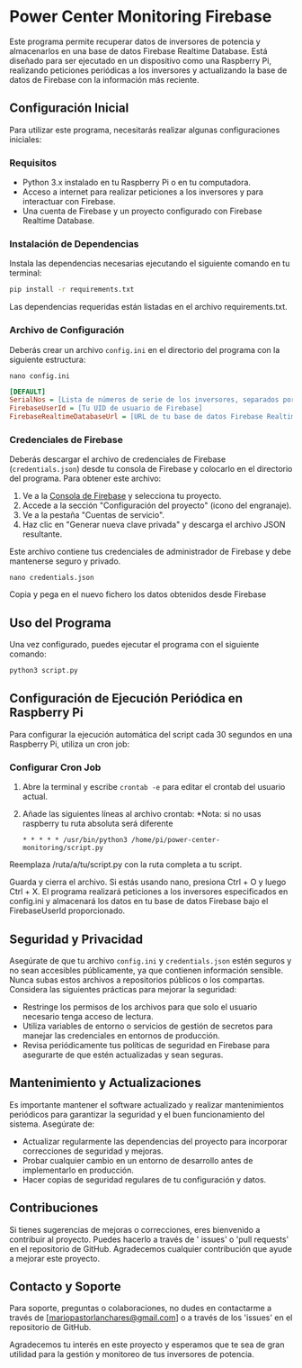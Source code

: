 # Power Center Monitoring Firebase

Este programa permite recuperar datos de inversores de potencia y almacenarlos en una base de datos Firebase Realtime
Database. Está diseñado para ser ejecutado en un dispositivo como una Raspberry Pi, realizando peticiones periódicas a
los
inversores y actualizando la base de datos de Firebase con la información más reciente.

## Configuración Inicial

Para utilizar este programa, necesitarás realizar algunas configuraciones iniciales:

### Requisitos

- Python 3.x instalado en tu Raspberry Pi o en tu computadora.
- Acceso a internet para realizar peticiones a los inversores y para interactuar con Firebase.
- Una cuenta de Firebase y un proyecto configurado con Firebase Realtime Database.

### Instalación de Dependencias

Instala las dependencias necesarias ejecutando el siguiente comando en tu terminal:

```bash
pip install -r requirements.txt
```

Las dependencias requeridas están listadas en el archivo requirements.txt.

### Archivo de Configuración

Deberás crear un archivo `config.ini` en el directorio del programa con la siguiente estructura:

```
nano config.ini
```

```ini
[DEFAULT]
SerialNos = [Lista de números de serie de los inversores, separados por comas]
FirebaseUserId = [Tu UID de usuario de Firebase]
FirebaseRealtimeDatabaseUrl = [URL de tu base de datos Firebase Realtime Database]
```

### Credenciales de Firebase

Deberás descargar el archivo de credenciales de Firebase (`credentials.json`) desde tu consola de Firebase y colocarlo
en el directorio del programa. Para obtener este archivo:

1. Ve a la [Consola de Firebase](https://console.firebase.google.com/) y selecciona tu proyecto.
2. Accede a la sección "Configuración del proyecto" (icono del engranaje).
3. Ve a la pestaña "Cuentas de servicio".
4. Haz clic en "Generar nueva clave privada" y descarga el archivo JSON resultante.

Este archivo contiene tus credenciales de administrador de Firebase y debe mantenerse seguro y privado.

```
nano credentials.json
```

Copia y pega en el nuevo fichero los datos obtenidos desde Firebase

## Uso del Programa

Una vez configurado, puedes ejecutar el programa con el siguiente comando:

```bash
python3 script.py
```

## Configuración de Ejecución Periódica en Raspberry Pi

Para configurar la ejecución automática del script cada 30 segundos en una Raspberry Pi, utiliza un cron job:

### Configurar Cron Job

1. Abre la terminal y escribe `crontab -e` para editar el crontab del usuario actual.
2. Añade las siguientes líneas al archivo crontab:
*Nota: si no usas raspberry tu ruta absoluta será diferente

   ```cron
   * * * * * /usr/bin/python3 /home/pi/power-center-monitoring/script.py
    ```

Reemplaza /ruta/a/tu/script.py con la ruta completa a tu script.

Guarda y cierra el archivo. Si estás usando nano, presiona Ctrl + O y luego Ctrl + X.
El programa realizará peticiones a los inversores especificados en config.ini y almacenará los datos en tu base de datos
Firebase bajo el FirebaseUserId proporcionado.

## Seguridad y Privacidad

Asegúrate de que tu archivo `config.ini` y `credentials.json` estén seguros y no sean accesibles públicamente, ya que
contienen información sensible. Nunca subas estos archivos a repositorios públicos o los compartas. Considera las
siguientes prácticas para mejorar la seguridad:

- Restringe los permisos de los archivos para que solo el usuario necesario tenga acceso de lectura.
- Utiliza variables de entorno o servicios de gestión de secretos para manejar las credenciales en entornos de
  producción.
- Revisa periódicamente tus políticas de seguridad en Firebase para asegurarte de que estén actualizadas y sean seguras.

## Mantenimiento y Actualizaciones

Es importante mantener el software actualizado y realizar mantenimientos periódicos para garantizar la seguridad y el
buen funcionamiento del sistema. Asegúrate de:

- Actualizar regularmente las dependencias del proyecto para incorporar correcciones de seguridad y mejoras.
- Probar cualquier cambio en un entorno de desarrollo antes de implementarlo en producción.
- Hacer copias de seguridad regulares de tu configuración y datos.

## Contribuciones

Si tienes sugerencias de mejoras o correcciones, eres bienvenido a contribuir al proyecto. Puedes hacerlo a través de '
issues' o 'pull requests' en el repositorio de GitHub. Agradecemos cualquier contribución que ayude a mejorar este
proyecto.

## Contacto y Soporte

Para soporte, preguntas o colaboraciones, no dudes en contactarme a través de [mariopastorlanchares@gmail.com] o a
través de los 'issues' en el repositorio de GitHub.

Agradecemos tu interés en este proyecto y esperamos que te sea de gran utilidad para la gestión y monitoreo de tus
inversores de potencia.

